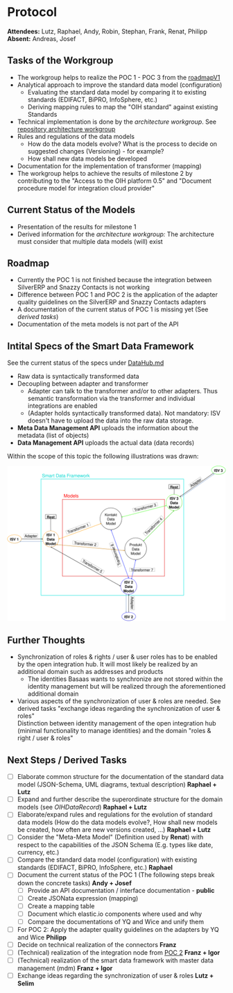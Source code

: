 # Protocol
**Attendees:** Lutz, Raphael, Andy, Robin, Stephan, Frank, Renat, Philipp
**Absent:** Andreas, Josef

## Tasks of the Workgroup
- The workgroup helps to realize the POC 1 - POC 3 from the [roadmapV1](https://github.com/openintegrationhub/Architecture/blob/roadmap/Roadmap/RoadmapV1.md)
- Analytical approach to improve the standard data model (configuration)
  - Evaluating the standard data model by comparing it to existing standards (EDIFACT, BiPRO, InfoSphere, etc.)
  - Deriving mapping rules to map the "OIH standard" against existing Standards
- Technical implementation is done by the _architecture workgroup_. See [repository architecture workgroup](https://github.com/openintegrationhub/Architecture)
- Rules and regulations of the data models
  - How do the data models evolve? What is the process to decide on suggested changes (Versioning) - for example?
  - How shall new data models be developed
- Documentation for the implementation of transformer (mapping)  
- The workgroup helps to achieve the results of milestone 2 by contributing to the "Access to the OIH platform 0.5" and "Document procedure model for integration cloud provider"

## Current Status of the Models
- Presentation of the results for milestone 1
- Derived information for the _architecture workgroup:_ The architecture must consider that multiple data models (will) exist

## Roadmap
- Currently the POC 1 is not finished because the integration between SilverERP and Snazzy Contacts is not working
- Difference between POC 1 and POC 2 is the application of the adapter quality guidelines on the SilverERP and Snazzy Contacts adapters
- A documentation of the current status of POC 1 is missing yet (See _derived tasks_)
- Documentation of the meta models is not part of the API

## Intital Specs of the Smart Data Framework
See the current status of the specs under [DataHub.md](https://github.com/openintegrationhub/Microservices/blob/master/DataHub.md)

- Raw data is syntactically transformed data
- Decoupling between adapter and transformer
  - Adapter can talk to the transformer and/or to other adapters. Thus semantic transformation via the transformer and individual integrations are enabled
  -  (Adapter holds syntactically transformed data). Not mandatory: ISV doesn't have to upload the data into the raw data storage.
- **Meta Data Management API** uploads the information about the metadata (list of objects)
- **Data Management API** uploads the actual data (data records)

Within the scope of this topic the following illustrations was drawn:

![SmartDataFramework](Assets/SmartDataFramework.svg)

## Further Thoughts
- Synchronization of roles & rights / user & user roles has to be enabled by the open integration hub. It will most likely be realized by an additional domain such as addresses and products
  - The identities Basaas wants to synchronize are not stored within the identity management but will be realized through the aforementioned additional domain
- Various aspects of the synchronization of user & roles are needed. See derived tasks "exchange ideas regarding the synchronization of user & roles"        
Distinction between identity management of the open integration hub (minimal functionality to manage identities) and the domain "roles & right / user & roles"

## Next Steps / Derived Tasks
- [ ] Elaborate common structure for the documentation of the standard data model (JSON-Schema, UML diagrams, textual description) **Raphael + Lutz**
- [ ] Expand and further describe the superordinate structure for the domain models (see _OIHDataRecord_) **Raphael + Lutz**
- [ ] Elaborate/expand rules and regulations for the evolution of standard data models (How do the data models evolve?, How shall new models be created, how often are new versions created, ...) **Raphael + Lutz**
- [ ] Consider the "Meta-Meta Model" (Definition used by **Renat**) with respect to the capabilities of the JSON Schema (E.g. types like date, currency, etc.)
- [ ] Compare the standard data model (configuration) with existing standards (EDIFACT, BiPRO, InfoSphere, etc.) **Raphael**
- [ ] Document the current status of the POC 1 (The following steps break down the concrete tasks) **Andy + Josef**
  - [ ] Provide an API documentation / interface documentation - **public**
  - [ ] Create JSONata expression (mapping)
  - [ ] Create a mapping table
  - [ ] Document which elastic.io components where used and why
  - [ ] Compare the documentations of YQ and Wice and unify them
- [ ] For POC 2: Apply the adapter quality guidelines on the adapters by YQ and Wice **Philipp**
- [ ] Decide on technical realization of the connectors **Franz**
- [ ] (Technical) realization of the integration node from [POC 2](https://github.com/openintegrationhub/Architecture/blob/roadmap/Roadmap/RoadmapV1.md#poc-2--point-to-point-integration-of-isv-applications-using-connectors) **Franz + Igor**
- [ ] (Technical) realization of the smart data framework with master data management (mdm) **Franz + Igor**
- [ ] Exchange ideas regarding the synchronization of user & roles **Lutz + Selim**
